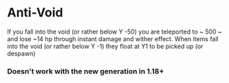 # Anti-Void

If you fall into the void (or rather below Y -50) you are teleported to ~ 500 ~ and lose ~14 hp through instant damage and wither effect. When items fall into the void (or rather below Y -1) they float at Y1 to be picked up (or despawn)
### Doesn't work with the new generation in 1.18+
